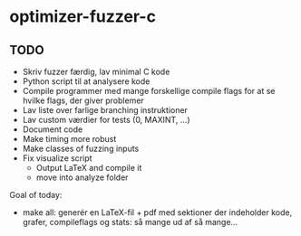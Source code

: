 # optimizer-fuzzer-c

## TODO
- Skriv fuzzer færdig, lav minimal C kode
- Python script til at analysere kode
- Compile programmer med mange forskellige compile flags for at se hvilke flags, der giver problemer
- Lav liste over farlige branching instruktioner
- Lav custom værdier for tests (0, MAXINT, ...)
- Document code
- Make timing more robust
- Make classes of fuzzing inputs
- Fix visualize script
  - Output LaTeX and compile it
  - move into analyze folder

Goal of today:
  - make all: generér en LaTeX-fil + pdf med sektioner der indeholder kode, grafer, compileflags og stats: så mange ud af så mange...